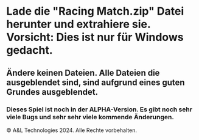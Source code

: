 # Lade die "Racing Match.zip" Datei herunter und extrahiere sie. Vorsicht: Dies ist nur für Windows gedacht.
## Ändere keinen Dateien. Alle Dateien die ausgeblendet sind, sind aufgrund eines guten Grundes ausgeblendet.

### Dieses Spiel ist noch in der ALPHA-Version. Es gibt noch sehr viele Bugs und sehr sehr viele kommende Änderungen.

© A&L Technologies 2024. Alle Rechte vorbehalten. 
